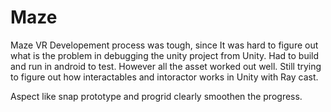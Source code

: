 # Maze
 Maze VR
Developement process was tough, since It was hard to figure out what is the problem in debugging the unity project from Unity. Had to build and run in android to test. However all the asset worked out well. Still trying to figure out how interactables and intoractor works in Unity with Ray cast.

Aspect like snap prototype and progrid clearly smoothen the progress.